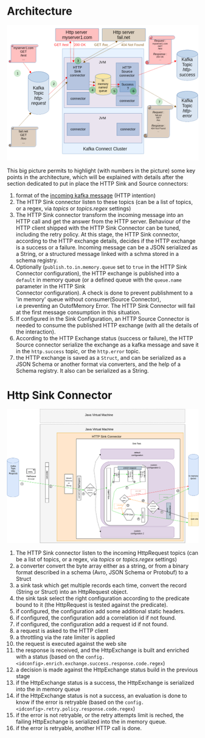 # Architecture

![Architecture](architecture.png)

This big picture permits to highlight (with numbers in the picture) some key points in the architecture, which will be explained with details
after the section dedicated to put in place the HTTP Sink and Source connectors:

1. format of the [incoming kafka message](docs/incoming_message_format.md) (HTTP intention)
2. The HTTP Sink connector listen to these topics (can be a list of topics, or a regex, via *topics* or *topics.regex* settings)
3. The HTTP Sink connector transform the incoming message into an HTTP call and get the answer from the HTTP server.
   Behaviour of the HTTP client shipped with the HTTP Sink Connector can be tuned, including the retry policy. At this stage,
   the HTTP Sink connector, according to the HTTP exchange details, decides if the HTTP exchange is a success or a failure.
   Incoming message can be a JSON serialized as a String, or a structured message linked with a schma stored in a schema registry.
4. Optionally (`publish.to.in.memory.queue` set to `true` in the HTTP Sink Connector configuration), the HTTP exchange
   is published into a `default` in memory queue (or a defined queue with the `queue.name` parameter in the HTTP Sink  
   Connector configuration). A check is done to prevent publishment to a 'in memory' queue without consumer(Source Connector),  
   i.e preventing an OutofMemory Error. The HTTP Sink Connector will fail at the first message consumption in this situation.
5. If configured in the Sink Configuration, an HTTP Source Connector is needed to consume the published
   HTTP exchange (with all the details of the interaction).
6. According to the HTTP Exchange status (success or failure), the HTTP Source connector serialize the exchange as a kafka message and save
   it in the `http.success` topic, or the `http.error` topic.
7. the HTTP exchange is saved as a `Struct`, and can be serialized as a JSON Schema or another format via converters, and the help of a Schema registry.
   It also can be serialized as a String. 

# Http Sink Connector

![Http Sink Connector organization](http_sink_connector.png)

1. The HTTP Sink connector listen to the incoming HttpRequest topics (can be a list of topics, or a regex, via *topics* or *topics.regex* settings)
2. a converter convert the byte array either as a string, or from a binary format described in a schema (Avro, JSON Schema or Protobuf)  to a Struct
3. a sink task which get multiple records each time, convert the record (String or Struct) into an HttpRequest object.
4. the sink task select the right configuration according to the predicate bound to it (the HttpRequest is tested against the predicate).
5. if configured, the configuration add some additional static headers.
6. if configured, the configuration add a correlation id if not found.
7. if configured, the configuration add a request id if not found.
8. a request is asked to the HTTP client
9. a throttling via the rate limiter is applied
10. the request is executed against the web site
11. the response is received, and the HttpExchange is built and enriched with a status (based on the `config.<idconfig>.enrich.exchange.success.response.code.regex`)
12. a decision is made against the HttpExchange status build in the previous stage
13. if the HttpExchange status is a success, the HttpExchange is serialized into the in memory queue
14. if the HttpExchange status is not a success, an evaluation is done to know if the error is retryable (based on the `config.<idconfig>.retry.policy.response.code.regex`)
15. if the error is not retryable, or the retry attempts limit is reched, the failing HttpExchange is serialized into the in memory queue.
16. if the error is retryable, another HTTP call is done.